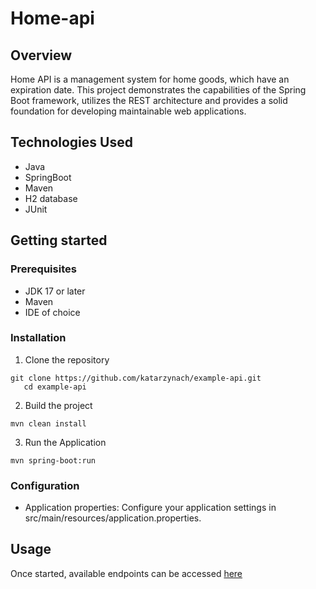 # Home-api

## Overview
Home API is a management system for home goods, which have an expiration date. 
This project demonstrates the capabilities of the Spring Boot framework, utilizes the REST architecture and provides a solid foundation for developing maintainable web applications.

## Technologies Used

- Java
- SpringBoot
- Maven
- H2 database
- JUnit

## Getting started

### Prerequisites
- JDK 17 or later
- Maven 
- IDE of choice

### Installation
1. Clone the repository
```
git clone https://github.com/katarzynach/example-api.git
   cd example-api
```
2. Build the project
```
mvn clean install
```
3. Run the Application
```
mvn spring-boot:run
```

### Configuration
- Application properties: 
Configure your application settings in src/main/resources/application.properties.

## Usage

Once started, available endpoints can be accessed [here](http://localhost:8080/swagger-ui/index.html)
